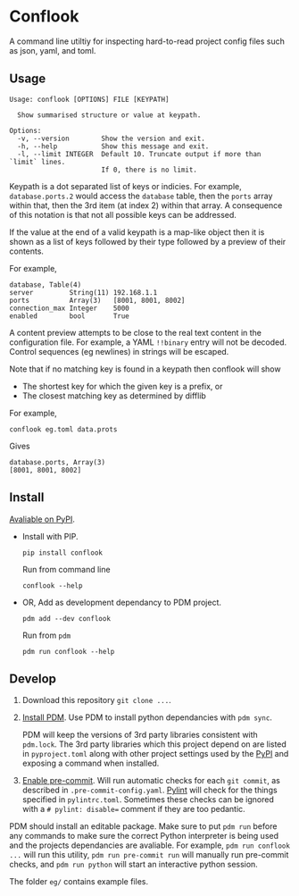 # Conflook

A command line utiltiy for inspecting hard-to-read project config files such as json, yaml, and toml.

## Usage

```
Usage: conflook [OPTIONS] FILE [KEYPATH]

  Show summarised structure or value at keypath.

Options:
  -v, --version        Show the version and exit.
  -h, --help           Show this message and exit.
  -l, --limit INTEGER  Default 10. Truncate output if more than `limit` lines.
                       If 0, there is no limit.
```

Keypath is a dot separated list of keys or indicies. For example, `database.ports.2` would access the `database` table, then the `ports` array within that, then the 3rd item (at index 2) within that array. A consequence of this notation is that not all possible keys can be addressed.

If the value at the end of a valid keypath is a map-like object then it is shown as a list of keys followed by their type followed by a preview of their contents.

For example,

```
database, Table(4)
server         String(11) 192.168.1.1
ports          Array(3)   [8001, 8001, 8002]
connection_max Integer    5000
enabled        bool       True
```

A content preview attempts to be close to the real text content in the configuration file. For example, a YAML `!!binary` entry will not be decoded. Control sequences (eg newlines) in strings will be escaped.

Note that if no matching key is found in a keypath then conflook will show

- The shortest key for which the given key is a prefix, or
- The closest matching key as determined by difflib

For example,

```
conflook eg.toml data.prots
```

Gives

```
database.ports, Array(3)
[8001, 8001, 8002]
```

## Install

[Avaliable on PyPI](https://pypi.org/project/conflook/).

- Install with PIP.

  ```
  pip install conflook
  ```

  Run from command line

  ```
  conflook --help
  ```

- OR, Add as development dependancy to PDM project.

  ```
  pdm add --dev conflook
  ```

  Run from `pdm`

  ```
  pdm run conflook --help
  ```

## Develop

1. Download this repository `git clone ...`.

2. [Install PDM](https://pdm.fming.dev/#installation).
   Use PDM to install python dependancies with `pdm sync`.

   PDM will keep the versions of 3rd party libraries consistent with `pdm.lock`. The 3rd party libraries which this project depend on are listed in `pyproject.toml` along with other project settings used by the [PyPI](https://pypi.org) and exposing a command when installed.

3. [Enable pre-commit](https://pre-commit.com/#install).
   Will run automatic checks for each `git commit`, as described in `.pre-commit-config.yaml`. [Pylint](https://pylint.org) will check for the things specified in `pylintrc.toml`. Sometimes these checks can be ignored with a `# pylint: disable=` comment if they are too pedantic.

PDM should install an editable package. Make sure to put `pdm run` before any commands to make sure the correct Python interpreter is being used and the projects dependancies are avaliable. For example, `pdm run conflook ...` will run this utility, `pdm run pre-commit run` will manually run pre-commit checks, and `pdm run python` will start an interactive python session.

The folder `eg/` contains example files.

